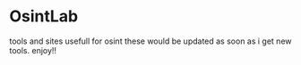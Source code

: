 # OsintLab
tools and sites usefull for osint
these would be updated as soon as i get new tools.
enjoy!!
